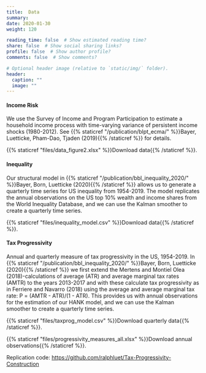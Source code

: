 ```yaml
---
title:  Data
summary:
date: 2020-01-30
weight: 120

reading_time: false  # Show estimated reading time?
share: false  # Show social sharing links?
profile: false  # Show author profile?
comments: false  # Show comments?

# Optional header image (relative to `static/img/` folder).
header:
  caption: ""
  image: ""
---
```


#### Income Risk 
We use the Survey of Income and Program Participation to estimate a household income process with time-varying variance of persistent income shocks (1980-2012). See 
{{% staticref "/publication/blpt_ecma/" %}}Bayer, Luetticke, Pham-Dao, Tjaden (2019){{% /staticref %}}
for details.


{{% staticref "files/data_figure2.xlsx" %}}Download data{{% /staticref %}}.


#### Inequality 
Our structural model in {{% staticref "/publication/bbl_inequality_2020/" %}}Bayer, Born, Luetticke (2020){{% /staticref %}} allows us to generate a quarterly time series for US inequality from 1954-2019. The model replicates the annual observations on the US top 10% wealth and income shares from the World Inequality Database, and we can use the Kalman smoother to create a quarterly time series.

{{% staticref "files/inequality_model.csv" %}}Download data{{% /staticref %}}.


#### Tax Progressivity

Annual and quarterly measure of tax progressivity in the US, 1954-2019. In {{% staticref "/publication/bbl_inequality_2020/" %}}Bayer, Born, Luetticke (2020){{% /staticref %}} we first extend the Mertens and Montiel Olea (2018)-calculations of average (ATR) and average marginal tax rates (AMTR) to the years 2013-2017 and with these calculate tax progressivity as in Ferriere and Navarro (2018) using the average and average marginal tax rate: P = (AMTR - ATR)/(1 - ATR). This provides us with annual observations for the estimation of our HANK model, and we can use the Kalman smoother to create a quarterly time series. 

{{% staticref "files/taxprog_model.csv" %}}Download quarterly data{{% /staticref %}}.

{{% staticref "files/progressivity_measures_all.xlsx" %}}Download annual observations{{% /staticref %}}.


Replication code: https://github.com/ralphluet/Tax-Progressivity-Construction

